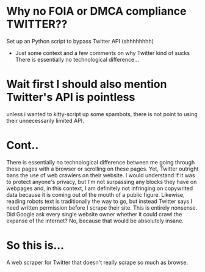 # Why no FOIA or DMCA compliance TWITTER??

Set up an Python script to bypass Twitter API (shhhhhhhh)


* Just some context and a few comments on why Twitter kind of sucks
There is essentially no technological difference...

# Wait first I should also mention Twitter's API is pointless
unless i wanted to kitty-script up some spambots, there is not point to using their unnecessarily
limited API. 

# Cont..

There is essentially no technological difference between me going through these pages with a browser
or scrolling on these pages. Yet, Twitter outright bans the use of web crawlers on their website. I
would understand if it was to protect anyone's privacy, but I'm not surpassing any blocks they have 
on webpages and, in this context, I am definitely not infringing on copywrited data because it is 
coming out of the mouth of a public figure. Likewise, reading robots text is traditionally the way to
go, but instead Twitter says I need written permission before I scrape their site. This is entirely 
nonsense. Did Google ask every single website owner whether it could crawl the expanse of the internet?
No, because that would be absolutely insane.

# So this is...
A web scraper for Twitter that doesn't really scrape so much as browse. 
